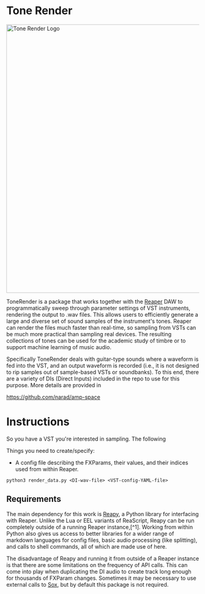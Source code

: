 # Tone Render

<img alt="Tone Render Logo" src="https://github.com/narad/tone-render/blob/main/images/tone_render.jpeg?raw=true" width="700" />

ToneRender is a package that works together with the [Reaper](https://www.reaper.fm/) DAW to programmatically sweep through parameter settings of VST instruments, rendering the output to .wav files.  This allows users to efficiently generate a large and diverse set of sound samples of the instrument's tones.  Reaper can render the files much faster than real-time, so sampling from VSTs can be much more practical than sampling real devices.  The resulting collections of tones can be used for the academic study of timbre or to support machine learning of music audio.

Specifically ToneRender deals with guitar-type sounds where a waveform is fed into the VST, and an output waveform is recorded (i.e., it is not designed to rip samples out of sample-based VSTs or soundbanks).  To this end, there are a variety of DIs (Direct Inputs) included in the repo to use for this purpose.  More details are provided in 

https://github.com/narad/amp-space

# Instructions

So you have a VST you're interested in sampling.  The following 

Things you need to create/specify:
- A config file describing the FXParams, their values, and their indices used from within Reaper.  

`python3 render_data.py <DI-wav-file> <VST-config-YAML-file>`

## Requirements

The main dependency for this work is [Reapy](https://github.com/RomeoDespres/reapy), a Python library for interfacing with Reaper.  Unlike the Lua or EEL variants of ReaScript, Reapy can be run completely outside of a running Reaper instance,[^1].  Working from within Python also gives us access to better libraries for a wider range of markdown languages for config files, basic audio processing (like splitting), and calls to shell commands, all of which are made use of here.

The disadvantage of Reapy and running it from outside of a Reaper instance is that there are some limitations on the frequency of API calls.  This can come into play when duplicating the DI audio to create track long enough for thousands of FXParam changes.  Sometimes it may be necessary to use external calls to [Sox](http://sox.sourceforge.net/), but by default this package is not required.
